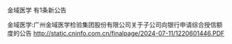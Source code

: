 金域医学 有1条新公告 

金域医学:广州金域医学检验集团股份有限公司关于子公司向银行申请综合授信额度的公告 http://static.cninfo.com.cn/finalpage/2024-07-11/1220601446.PDF 


